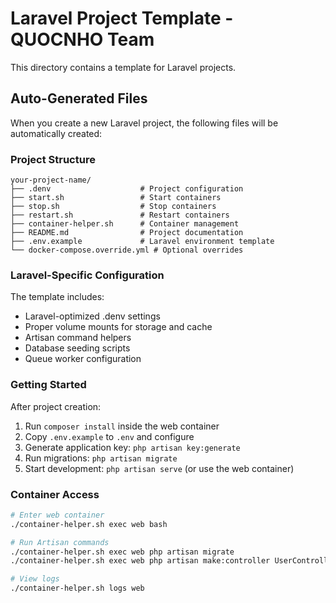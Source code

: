 # Laravel Project Template - QUOCNHO Team

This directory contains a template for Laravel projects.

## Auto-Generated Files

When you create a new Laravel project, the following files will be automatically created:

### Project Structure
```
your-project-name/
├── .denv                    # Project configuration
├── start.sh                 # Start containers
├── stop.sh                  # Stop containers
├── restart.sh               # Restart containers
├── container-helper.sh      # Container management
├── README.md                # Project documentation
├── .env.example             # Laravel environment template
└── docker-compose.override.yml # Optional overrides
```

### Laravel-Specific Configuration

The template includes:
- Laravel-optimized .denv settings
- Proper volume mounts for storage and cache
- Artisan command helpers
- Database seeding scripts
- Queue worker configuration

### Getting Started

After project creation:
1. Run `composer install` inside the web container
2. Copy `.env.example` to `.env` and configure
3. Generate application key: `php artisan key:generate`
4. Run migrations: `php artisan migrate`
5. Start development: `php artisan serve` (or use the web container)

### Container Access

```bash
# Enter web container
./container-helper.sh exec web bash

# Run Artisan commands
./container-helper.sh exec web php artisan migrate
./container-helper.sh exec web php artisan make:controller UserController

# View logs
./container-helper.sh logs web
```

